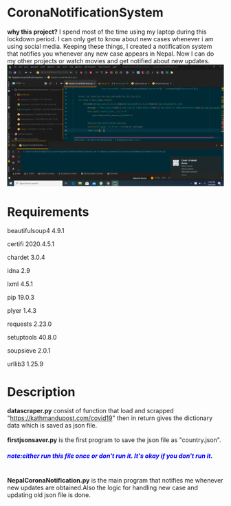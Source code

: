 <style>
h5   {color: blue;}
</style>
# CoronaNotificationSystem
<strong>why this project?</strong>
I spend most of the time using my laptop during this lockdown period. I can only get to know about new cases whenever i am using social media.
Keeping these things, I created a notification system that notifies you whenever any new case appears in Nepal. Now I can do my other projects or watch movies and get notified about new updates.
![](images/demopic.png)
# Requirements
<p>beautifulsoup4	4.9.1</p>
<p>certifi	2020.4.5.1</p>
<p>chardet	3.0.4</p>	
<p>idna	2.9</p>	
<p>lxml	4.5.1</p>	
<p>pip	19.0.3</p>	
<p>plyer	1.4.3</p>	
<p>requests	2.23.0</p>
<p>setuptools	40.8.0</p>
<p>soupsieve	2.0.1</p>
<p>urllib3	1.25.9</p>

# Description 
   <strong>datascraper.py</strong> consist of function that load and scrapped "https://kathmandupost.com/covid19" then in return gives the dictionary data which is
   saved as  json file.<br/>
 <br/>
 <strong>firstjsonsaver.py</strong> is the first program to save the json file as "country.json".<br/><h5>note:either run this file once or don't run it. It's okay if you don't run it.</h5>
 <br/>
 <strong>NepalCoronaNotification.py</strong> is the main program that notifies me whenever new updates are obtained.Also the logic for handling new case and updating old json file
 is done.